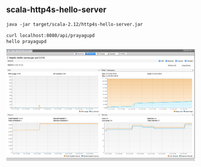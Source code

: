 scala-http4s-hello-server
-------------------------

```
java -jar target/scala-2.12/http4s-hello-server.jar
```


```
curl localhost:8080/api/prayagupd
hello prayagupd
```

![](perf.png)